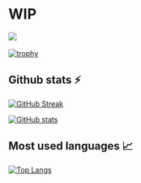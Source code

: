 # WIP

![](https://komarev.com/ghpvc/?username=ganonym741&color=brightgreen)<br/><br/>
[![trophy](https://github-profile-trophy.vercel.app/?username=fandipras7&theme=gitdimmed&no-frame=true&row=1)](https://github.com/ryo-ma/github-profile-trophy)


## Github stats ⚡

[![GitHub Streak](http://github-readme-streak-stats.herokuapp.com?user=ganonym741&theme=gruvbox&hide_border=true)](https://git.io/streak-stats)<br/>

[![GitHub stats](https://github-readme-stats.vercel.app/api?username=ganonym741&theme=gruvbox&hide_title=true&hide_border=true)](https://github.com/anuraghazra/github-readme-stats)<br/>

## Most used languages 📈

[![Top Langs](https://github-readme-stats.vercel.app/api/top-langs/?username=ganonym741&layout=compact)](https://github.com/anuraghazra/github-readme-stats)

<!--
**ganonym741/ganonym741** is a ✨ _special_ ✨ repository because its `README.md` (this file) appears on your GitHub profile.

Here are some ideas to get you started:

- 🔭 I’m currently working on ...
- 🌱 I’m currently learning ...
- 👯 I’m looking to collaborate on ...
- 🤔 I’m looking for help with ...
- 💬 Ask me about ...
- 📫 How to reach me: ...
- 😄 Pronouns: ...
- ⚡ Fun fact: ...
-->
